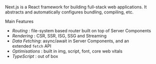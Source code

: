 Next.js is a React framework for building full-stack web applications. It abstracts and automatically configures bundling, compiling, etc.

Main Features
- *Routing* : file-system based router built on top of Server Components
- *Rendering* : CSR, SSR, ISG, SSG and Streaming
- *Data Fetching*:  async/await in Server Components, and an extended `fetch` API 
- *Optimisations* : built in img, script, font, core web vitals
- *TypeScript* : out of box

